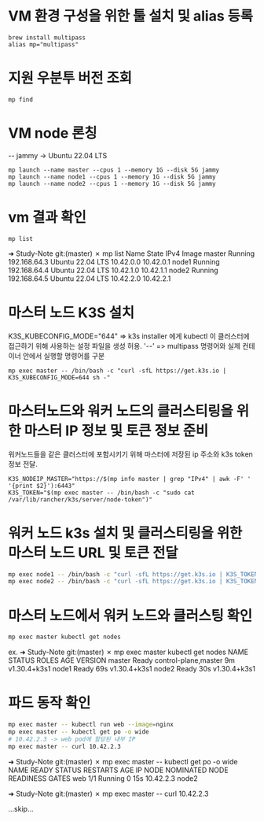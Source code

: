 # VM 환경 구성을 위한 툴 설치 및 alias 등록
```
brew install multipass
alias mp="multipass"
```

# 지원 우분투 버전 조회
```
mp find
```

# VM node 론칭
-- jammy -> Ubuntu 22.04 LTS
```
mp launch --name master --cpus 1 --memory 1G --disk 5G jammy
mp launch --name node1 --cpus 1 --memory 1G --disk 5G jammy
mp launch --name node2 --cpus 1 --memory 1G --disk 5G jammy
```

# vm 결과 확인
```
mp list
```
➜  Study-Note git:(master) ✗ mp list
Name                    State             IPv4             Image
master                  Running           192.168.64.3     Ubuntu 22.04 LTS
                                          10.42.0.0
                                          10.42.0.1
node1                   Running           192.168.64.4     Ubuntu 22.04 LTS
                                          10.42.1.0
                                          10.42.1.1
node2                   Running           192.168.64.5     Ubuntu 22.04 LTS
                                          10.42.2.0
                                          10.42.2.1

# 마스터 노드 K3S 설치
K3S_KUBECONFIG_MODE="644" => k3s installer 에게 kubectl 이 클러스터에 접근하기 위해 사용하는 설정 파일을 생성 허용.
'--' => multipass 명령어와 실제 컨테이너 안에서 실행할 명령어를 구분
```
mp exec master -- /bin/bash -c "curl -sfL https://get.k3s.io | K3S_KUBECONFIG_MODE=644 sh -"
```

# 마스터노드와 워커 노드의 클러스티링을 위한 마스터 IP 정보 및 토큰 정보 준비
워커노드들을 같은 클러스터에 포함시키기 위해 마스터에 저장된 ip 주소와 k3s token 정보 전달.
```
K3S_NODEIP_MASTER="https://$(mp info master | grep "IPv4" | awk -F' ' '{print $2}'):6443"
K3S_TOKEN="$(mp exec master -- /bin/bash -c "sudo cat /var/lib/rancher/k3s/server/node-token")"
```

# 워커 노드 k3s 설치 및 클러스티링을 위한 마스터 노드 URL 및 토큰 전달
```bash
mp exec node1 -- /bin/bash -c "curl -sfL https://get.k3s.io | K3S_TOKEN=${K3S_TOKEN} K3S_URL=${K3S_NODEIP_MASTER} sh -"
mp exec node2 -- /bin/bash -c "curl -sfL https://get.k3s.io | K3S_TOKEN=${K3S_TOKEN} K3S_URL=${K3S_NODEIP_MASTER} sh -"
```

# 마스터 노드에서 워커 노드와 클러스팅 확인
```bash
mp exec master kubectl get nodes
```
ex. 
➜  Study-Note git:(master) ✗ mp exec master kubectl get nodes
NAME     STATUS   ROLES                  AGE   VERSION
master   Ready    control-plane,master   9m    v1.30.4+k3s1
node1    Ready    <none>                 69s   v1.30.4+k3s1
node2    Ready    <none>                 30s   v1.30.4+k3s1

# 파드 동작 확인
```bash
mp exec master -- kubectl run web --image=nginx
mp exec master -- kubectl get po -o wide
# 10.42.2.3 -> web pod에 할당된 내부 IP
mp exec master -- curl 10.42.2.3
```

➜  Study-Note git:(master) ✗ mp exec master -- kubectl get po -o wide
NAME   READY   STATUS    RESTARTS   AGE   IP          NODE    NOMINATED NODE   READINESS GATES
web    1/1     Running   0          15s   10.42.2.3   node2   <none>           <none>

➜  Study-Note git:(master) ✗ mp exec master -- curl 10.42.2.3        
<!DOCTYPE html>
<html>
<head>
<title>Welcome to nginx!</title>
...skip...
